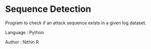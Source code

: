 # Sequence Detection

Program to check if an attack sequence exists in a given log dataset.

Language : Python

Author : Nithin R
